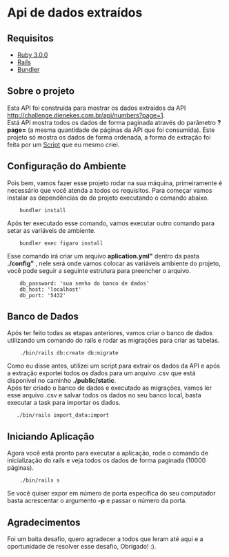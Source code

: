 # Api de dados extraídos

## Requisitos
    
- <a href="https://www.ruby-lang.org/pt/">Ruby 3.0.0</a> 
- <a href="https://rubyonrails.org/">Rails</a>
- <a href="https://bundler.io/guides/rails.html">Bundler</a>

## Sobre o projeto

<p>
    Esta API foi construída para mostrar os dados extraídos da API 
    <a href="http://challenge.dienekes.com.br/api/numbers?page=1">http://challenge.dienekes.com.br/api/numbers?page=1</a>.
    <br>
    Está API mostra todos os dados de forma paginada através do parâmetro <strong>?page=</strong> (a mesma quantidade de 
    páginas da API que foi consumida). Este projeto só mostra os dados de forma ordenada, a forma de extração foi feita por um 
    <a href="https://github.com/CaioFrance/extract-data-service">Script</a> que eu mesmo criei.
</p>

## Configuração do Ambiente

<p>
    Pois bem, vamos fazer esse projeto rodar na sua máquina, primeiramente é necessário que você atenda a todos os
    requisitos. Para começar vamos instalar as dependências do do projeto executando o comando abaixo.
</p>

```
    bundler install
```

<p>
    Após ter executado esse comando, vamos executar outro comando para setar as variáveis de ambiente.
</p>

```
    bundler exec figaro install
```

<p>
    Esse comando irá criar um arquivo <strong>aplication.yml"</strong> dentro da pasta <strong>./config"</strong>
    , nele será onde vamos colocar as variáveis ambiente do projeto, você
    pode seguir a seguinte estrutura para preencher o arquivo.
</p>

```
    db_password: 'sua senha do banco de dados'
    db_host: 'localhost'
    db_port: '5432'
```

## Banco de Dados
<p>
    Após ter feito todas as etapas anteriores, vamos criar o banco de dados utilizando um comando do rails e rodar as
    migrações para criar as tabelas.
</p>

```
    ./bin/rails db:create db:migrate
```

<p>
    Como eu disse antes, utilizei um script para extrair os dados da API e após a extração
    exportei todos os dados para um arquivo .csv que está disponível no caminho <strong>./public/static</strong>. <br>
    Após ter criado o banco de dados e executado as migrações, vamos ler esse arquivo .csv e salvar todos os dados no 
    seu banco local, basta executar a task para importar os dados.
</p>

```
   ./bin/rails import_data:import 
```

## Iniciando Aplicação

<p>
    Agora você está pronto para executar a aplicação, rode o comando de inicialização do rails e veja todos os dados de
    forma paginada (10000 páginas).
</p>

```
    ./bin/rails s
```

<p>
    Se você quiser expor em número de porta específica do seu computador basta acrescentar o argumento <strong>-p</strong>
    e passar o número da porta.
</p>

## Agradecimentos

<p>Foi um baita desafio, quero agradecer a todos que leram até aqui e a oportunidade de resolver esse desafio, Obrigado! :).</p>
